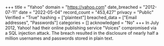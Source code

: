 +++
title = "Yahoo"
domain = "https://yahoo.com"
date_breached = "2012-07-11"
date = "2022-05-04"
record_count = "453,427"
privacy = "Public"
Verified = "True"
hashing = ["plaintext"]
breached_data = ["Email addresses", "Passwords"]
categories = []
acknowledged = "No"
+++
In July 2012, Yahoo! had their online publishing service &quot;Voices&quot; compromised via a SQL injection attack. The breach resulted in the disclosure of nearly half a million usernames and passwords stored in plain text.
